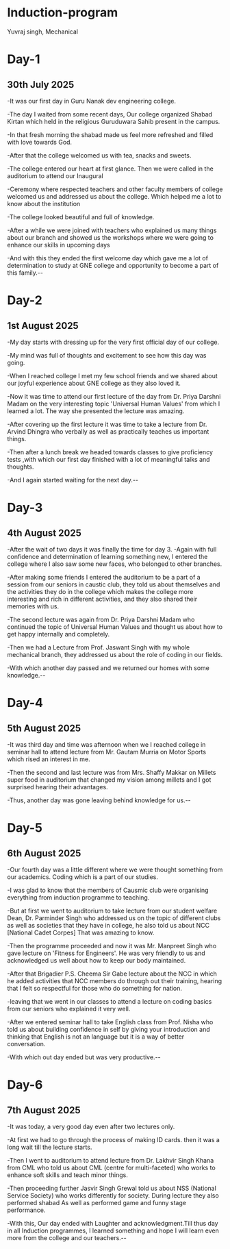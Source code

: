 # Induction-program
Yuvraj singh, Mechanical 

# Day-1

## 30th July 2025
-It was our first day in Guru Nanak dev engineering college. 

-The day I waited from some recent days, Our college organized Shabad Kirtan which held in the religious Guruduwara Sahib present in the campus.

-In that fresh morning the shabad made us feel more refreshed and filled with love towards God.

-After that the college welcomed us with tea, snacks and sweets.

-The college entered our heart at first glance. Then we were called in the auditorium to attend our Inaugural     

-Ceremony where respected teachers and other faculty members of college welcomed us and addressed us about the college. Which helped me a lot to know about the institution

-The college looked beautiful and full of knowledge.

-After a while we were joined with teachers who explained us many things about our branch and showed us the workshops where we were going to enhance our skills in upcoming days

-And with this they ended the first welcome day which gave me a lot of determination to study at GNE college and opportunity to become a part of this family.--

# Day-2

## 1st August 2025

-My day starts with dressing up for the very first official day of our college. 

-My mind was full of thoughts and excitement to see how this day was going.

-When I reached college I met my few school friends and we shared about our joyful experience about GNE college as they also loved it.

-Now it was time to attend our first lecture of the day from Dr. Priya Darshni Madam on the very interesting topic 'Universal Human Values' from which I learned a lot. 
The way she presented the lecture was amazing.

-After covering up the first lecture it was time to take a lecture from Dr. Arvind Dhingra who verbally as well as practically teaches us important things.

-Then after a lunch break we headed towards classes to give proficiency tests ,with which our first day finished with a lot of meaningful talks and thoughts.

-And I again started waiting for the next day.--

# Day-3

## 4th August 2025

-After the wait of two days it was finally the time for day 3.
-Again with full confidence and determination of learning something new, I entered the college where I also saw some new faces, who belonged to other branches.

-After making some friends I entered the auditorium to be a part of a session from our seniors in caustic club, they told us about themselves and the activities they do in the college which makes the college more interesting and rich in different activities, and they also shared their memories with us.

-The second lecture was again from Dr. Priya Darshni Madam who continued the topic of Universal Human Values and thought us about how to get happy internally and completely.

-Then we had a Lecture from Prof. Jaswant Singh with my whole mechanical branch, they addressed us about the role of coding in our fields.

-With which another day passed and we returned our homes with some knowledge.--

# Day-4

## 5th August 2025

-It was third day and time was afternoon when we I reached college in seminar hall to attend lecture from Mr. Gautam Murria on Motor Sports which rised an interest in me.

-Then the second and last lecture was from Mrs. Shaffy Makkar on Millets super food in auditorium that changed my vision among millets and I got surprised hearing their advantages.

-Thus, another day was gone leaving behind knowledge for us.--

# Day-5

## 6th August 2025

-Our fourth day was a little different where we were thought something from our academics. Coding which is a part of our studies. 

-I was glad to know that the members of Causmic club were organising everything from induction programme to teaching.

-But at first we went to auditorium to take lecture from our student welfare Dean, Dr. Parminder Singh who addressed us on the topic of different clubs as well as societies that they have in college, he also told us about NCC [National Cadet Corpes] That was amazing to know.

-Then the programme proceeded and now it was Mr. Manpreet Singh who gave lecture on 'Fitness for Engineers'. He was very friendly to us and acknowledged us well about how to keep our body maintained.

-After that Brigadier P.S. Cheema Sir Gabe lecture about the NCC in which he added activities that NCC members do through out their training, hearing that I felt so respectful for those who do something for nation.

-leaving that we went in our classes to attend a lecture on coding basics from our seniors who explained it very well.

-After we entered seminar hall to take English class from Prof. Nisha who told us about building confidence in self by giving your introduction and thinking that English is not an language but it is a way of better conversation.

-With which out day ended but was very productive.--

# Day-6

## 7th August 2025

-It was today, a very good day even after two lectures only.

-At first we had to go through the process of making ID cards. then it was a long wait till the lecture starts.

-Then I went to auditorium to attend lecture from Dr. Lakhvir Singh Khana from CML who told us about CML (centre for multi-faceted) who works to enhance soft skills and teach minor things.

-Then proceeding further Jasvir Singh Grewal told us about NSS (National Service Society) who works differently for society. During lecture they also performed shabad As well as performed game and funny stage performance.

-With this, Our day ended with Laughter and acknowledgment.Till thus day in all Induction programmes, I learned something and hope I will learn even more from the college and our teachers.--









